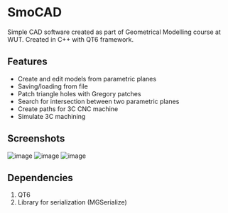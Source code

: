 # SmoCAD
Simple CAD software created as part of Geometrical Modelling course at WUT.
Created in C++ with QT6 framework.

## Features
- Create and edit models from parametric planes
- Saving/loading from file
- Patch triangle holes with Gregory patches
- Search for intersection between two parametric planes 
- Create paths for 3C CNC machine
- Simulate 3C machining

## Screenshots
![image](https://user-images.githubusercontent.com/79797876/224561637-d107d17e-980e-410c-96d5-1988b74ec802.png)
![image](https://user-images.githubusercontent.com/79797876/224561739-e89023f7-04d9-43b2-a046-3728fce292ea.png)
![image](https://user-images.githubusercontent.com/79797876/224561822-e257f5b4-74ac-4b8b-8eba-ef7a162241e3.png)

## Dependencies
1. QT6
2. Library for serialization (MGSerialize)
